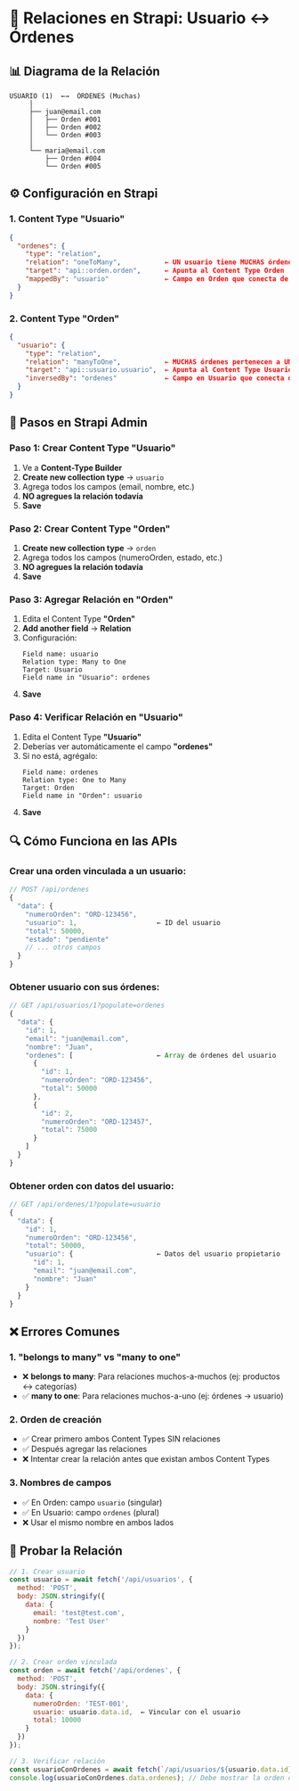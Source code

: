 # 🔗 Relaciones en Strapi: Usuario ↔ Órdenes

## 📊 Diagrama de la Relación

```
USUARIO (1)  ←→  ÓRDENES (Muchas)
     │
     ├── juan@email.com
     │   ├── Orden #001
     │   ├── Orden #002  
     │   └── Orden #003
     │
     └── maria@email.com
         ├── Orden #004
         └── Orden #005
```

## ⚙️ Configuración en Strapi

### 1. Content Type "Usuario"
```json
{
  "ordenes": {
    "type": "relation",
    "relation": "oneToMany",           ← UN usuario tiene MUCHAS órdenes
    "target": "api::orden.orden",      ← Apunta al Content Type Orden
    "mappedBy": "usuario"              ← Campo en Orden que conecta de vuelta
  }
}
```

### 2. Content Type "Orden"  
```json
{
  "usuario": {
    "type": "relation", 
    "relation": "manyToOne",           ← MUCHAS órdenes pertenecen a UN usuario
    "target": "api::usuario.usuario",  ← Apunta al Content Type Usuario
    "inversedBy": "ordenes"            ← Campo en Usuario que conecta de vuelta
  }
}
```

## 🎯 Pasos en Strapi Admin

### Paso 1: Crear Content Type "Usuario"
1. Ve a **Content-Type Builder**
2. **Create new collection type** → `usuario`
3. Agrega todos los campos (email, nombre, etc.)
4. **NO agregues la relación todavía**
5. **Save**

### Paso 2: Crear Content Type "Orden"
1. **Create new collection type** → `orden`
2. Agrega todos los campos (numeroOrden, estado, etc.)
3. **NO agregues la relación todavía**
4. **Save**

### Paso 3: Agregar Relación en "Orden"
1. Edita el Content Type **"Orden"**
2. **Add another field** → **Relation**
3. Configuración:
   ```
   Field name: usuario
   Relation type: Many to One
   Target: Usuario
   Field name in "Usuario": ordenes
   ```
4. **Save**

### Paso 4: Verificar Relación en "Usuario"
1. Edita el Content Type **"Usuario"**  
2. Deberías ver automáticamente el campo **"ordenes"**
3. Si no está, agrégalo:
   ```
   Field name: ordenes
   Relation type: One to Many
   Target: Orden
   Field name in "Orden": usuario
   ```
4. **Save**

## 🔍 Cómo Funciona en las APIs

### Crear una orden vinculada a un usuario:
```javascript
// POST /api/ordenes
{
  "data": {
    "numeroOrden": "ORD-123456",
    "usuario": 1,                    ← ID del usuario
    "total": 50000,
    "estado": "pendiente"
    // ... otros campos
  }
}
```

### Obtener usuario con sus órdenes:
```javascript
// GET /api/usuarios/1?populate=ordenes
{
  "data": {
    "id": 1,
    "email": "juan@email.com",
    "nombre": "Juan",
    "ordenes": [                     ← Array de órdenes del usuario
      {
        "id": 1,
        "numeroOrden": "ORD-123456",
        "total": 50000
      },
      {
        "id": 2, 
        "numeroOrden": "ORD-123457",
        "total": 75000
      }
    ]
  }
}
```

### Obtener orden con datos del usuario:
```javascript
// GET /api/ordenes/1?populate=usuario
{
  "data": {
    "id": 1,
    "numeroOrden": "ORD-123456",
    "total": 50000,
    "usuario": {                     ← Datos del usuario propietario
      "id": 1,
      "email": "juan@email.com",
      "nombre": "Juan"
    }
  }
}
```

## ❌ Errores Comunes

### 1. "belongs to many" vs "many to one"
- ❌ **belongs to many**: Para relaciones muchos-a-muchos (ej: productos ↔ categorías)
- ✅ **many to one**: Para relaciones muchos-a-uno (ej: órdenes → usuario)

### 2. Orden de creación
- ✅ Crear primero ambos Content Types SIN relaciones
- ✅ Después agregar las relaciones
- ❌ Intentar crear la relación antes que existan ambos Content Types

### 3. Nombres de campos
- ✅ En Orden: campo `usuario` (singular)
- ✅ En Usuario: campo `ordenes` (plural)
- ❌ Usar el mismo nombre en ambos lados

## 🧪 Probar la Relación

```javascript
// 1. Crear usuario
const usuario = await fetch('/api/usuarios', {
  method: 'POST',
  body: JSON.stringify({
    data: {
      email: 'test@test.com',
      nombre: 'Test User'
    }
  })
});

// 2. Crear orden vinculada
const orden = await fetch('/api/ordenes', {
  method: 'POST', 
  body: JSON.stringify({
    data: {
      numeroOrden: 'TEST-001',
      usuario: usuario.data.id,  ← Vincular con el usuario
      total: 10000
    }
  })
});

// 3. Verificar relación
const usuarioConOrdenes = await fetch(`/api/usuarios/${usuario.data.id}?populate=ordenes`);
console.log(usuarioConOrdenes.data.ordenes); // Debe mostrar la orden creada
```
